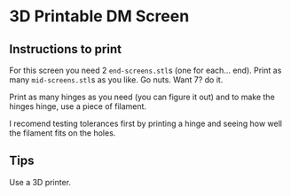 # 3D Printable DM Screen

## Instructions to print

For this screen you need 2 `end-screens.stl`s (one for each... end).
Print as many `mid-screens.stl`s as you like. Go nuts. Want 7? do it.

Print as many hinges as you need (you can figure it out) and to make the hinges hinge, use a piece of filament.

I recomend testing tolerances first by printing a hinge and seeing how well the filament fits on the holes.

## Tips

Use a 3D printer.
